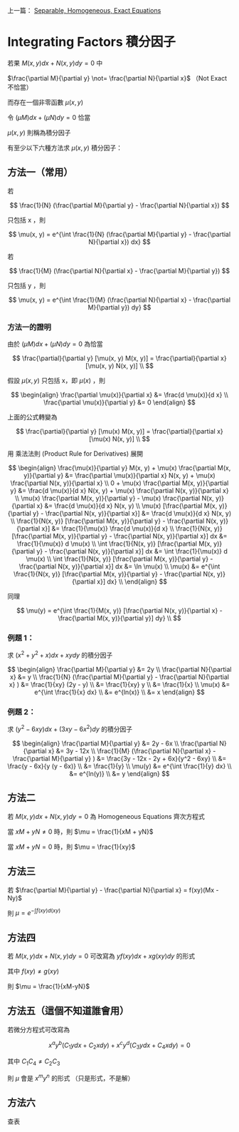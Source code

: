 上一篇： [Separable, Homogeneous, Exact Equations](post\2023-02-04-ODE-Separable-Homogeneous-Exact-Equations.md)

# Integrating Factors 積分因子

若果 $M(x, y) dx + N(x, y) dy = 0$ 中

$\frac{\partial M}{\partial y} \not= \frac{\partial N}{\partial x}$ （Not Exact 不恰當）

而存在一個非零函數 $\mu(x, y)$ 

令 $(\mu M) dx + (\mu N) dy = 0$ 恰當

$\mu(x, y)$ 則稱為積分因子

有至少以下六種方法求 $\mu(x, y)$ 積分因子：

## 方法一（常用）

若

$$
\frac{1}{N} (\frac{\partial M}{\partial y} - \frac{\partial N}{\partial x})
$$

只包括 x ，則

$$
\mu(x, y) = e^{\int \frac{1}{N} (\frac{\partial M}{\partial y} - \frac{\partial N}{\partial x}) dx}
$$

若

$$
\frac{1}{M} (\frac{\partial N}{\partial x} - \frac{\partial M}{\partial y})
$$

只包括 y ，則

$$
\mu(x, y) = e^{\int \frac{1}{M} (\frac{\partial N}{\partial x} - \frac{\partial M}{\partial y}) dy}
$$

### 方法一的證明

由於 $(\mu M) dx + (\mu N) dy = 0$ 為恰當

$$
\frac{\partial}{\partial y} [\mu(x, y) M(x, y)] = \frac{\partial}{\partial x} [\mu(x, y) N(x, y)] \\
$$

假設 $\mu(x, y)$ 只包括 x，即 $\mu(x)$ ，則

$$
\begin{align}
\frac{\partial \mu(x)}{\partial x} &= \frac{d \mu(x)}{d x} \\
\frac{\partial \mu(x)}{\partial y} &= 0
\end{align}
$$

上面的公式轉變為

$$
\frac{\partial}{\partial y} [\mu(x) M(x, y)] = \frac{\partial}{\partial x} [\mu(x) N(x, y)] \\
$$

用 乘法法則 (Product Rule for Derivatives) 展開

$$
\begin{align}
\frac{\mu(x)}{\partial y} M(x, y) + \mu(x) \frac{\partial M(x, y)}{\partial y} &= \frac{\partial \mu(x)}{\partial x} N(x, y) + \mu(x) \frac{\partial N(x, y)}{\partial x} \\
0 + \mu(x) \frac{\partial M(x, y)}{\partial y} &= \frac{d \mu(x)}{d x} N(x, y) + \mu(x) \frac{\partial N(x, y)}{\partial x} \\
\mu(x) \frac{\partial M(x, y)}{\partial y} - \mu(x) \frac{\partial N(x, y)}{\partial x} &= \frac{d \mu(x)}{d x} N(x, y) \\
\mu(x) [\frac{\partial M(x, y)}{\partial y} - \frac{\partial N(x, y)}{\partial x}] &= \frac{d \mu(x)}{d x} N(x, y) \\
\frac{1}{N(x, y)} [\frac{\partial M(x, y)}{\partial y} - \frac{\partial N(x, y)}{\partial x}] &= \frac{1}{\mu(x)} \frac{d \mu(x)}{d x} \\
\frac{1}{N(x, y)} [\frac{\partial M(x, y)}{\partial y} - \frac{\partial N(x, y)}{\partial x}] dx &= \frac{1}{\mu(x)} d \mu(x) \\
\int \frac{1}{N(x, y)} [\frac{\partial M(x, y)}{\partial y} - \frac{\partial N(x, y)}{\partial x}] dx &= \int \frac{1}{\mu(x)} d \mu(x) \\
\int \frac{1}{N(x, y)} [\frac{\partial M(x, y)}{\partial y} - \frac{\partial N(x, y)}{\partial x}] dx &= \ln \mu(x) \\
\mu(x) &= e^{\int \frac{1}{N(x, y)} [\frac{\partial M(x, y)}{\partial y} - \frac{\partial N(x, y)}{\partial x}] dx} \\
\end{align}
$$

同理

$$
\mu(y) = e^{\int \frac{1}{M(x, y)} [\frac{\partial N(x, y)}{\partial x} - \frac{\partial M(x, y)}{\partial y}] dy} \\
$$

### 例題 1：

求 $(x^2 + y^2 + x) dx + xy dy$ 的積分因子

$$
\begin{align}
\frac{\partial M}{\partial y} &= 2y \\
\frac{\partial N}{\partial x} &= y \\
\frac{1}{N} (\frac{\partial M}{\partial y} - \frac{\partial N}{\partial x} ) &= \frac{1}{xy} (2y - y) \\
&= \frac{1}{xy} y \\
&= \frac{1}{x} \\
\mu(x) &= e^{\int \frac{1}{x} dx} \\
&= e^{ln(x)} \\
&= x
\end{align}
$$

### 例題 2：

求 $(y^2 - 6xy) dx + (3xy - 6x^2) dy$ 的積分因子

$$
\begin{align}
\frac{\partial M}{\partial y} &= 2y - 6x \\
\frac{\partial N}{\partial x} &= 3y - 12x \\
\frac{1}{M} (\frac{\partial N}{\partial x} - \frac{\partial M}{\partial y} ) &= \frac{3y - 12x - 2y + 6x}{y^2 - 6xy}  \\
&= \frac{y - 6x}{y (y - 6x)} \\
&= \frac{1}{y} \\
\mu(y) &= e^{\int \frac{1}{y} dx} \\
&= e^{ln(y)} \\
&= y
\end{align}
$$

## 方法二

若 $M(x, y) dx + N(x, y) dy = 0$ 為 Homogeneous Equations 齊次方程式

當 $xM + yN \not = 0$ 時，則 $\mu = \frac{1}{xM + yN}$

當 $xM + yN = 0$ 時，則 $\mu = \frac{1}{xy}$

## 方法三

若 $\frac{\partial M}{\partial y} - \frac{\partial N}{\partial x} = f(xy)(Mx - Ny)$

則 $\mu = e^{-\int f(xy) d(xy)}$

## 方法四

若 $M(x, y) dx + N(x, y) dy = 0$ 可改寫為 $yf(xy) dx + x g(xy) dy$ 的形式

其中 $f(xy) \not = g(xy)$

則 $\mu = \frac{1}{xM-yN}$

## 方法五（這個不知道誰會用）

若微分方程式可改寫為

$$
x^ay^b(C_1 y dx + C_2 x dy) + x^c y^d (C_3 y dx + C_4 x dy) = 0
$$


其中 $C_1  C_4 \not = C_2 C_3$ 

則 $\mu$ 會是 $x^m y^n$ 的形式 （只是形式，不是解）

## 方法六

查表
